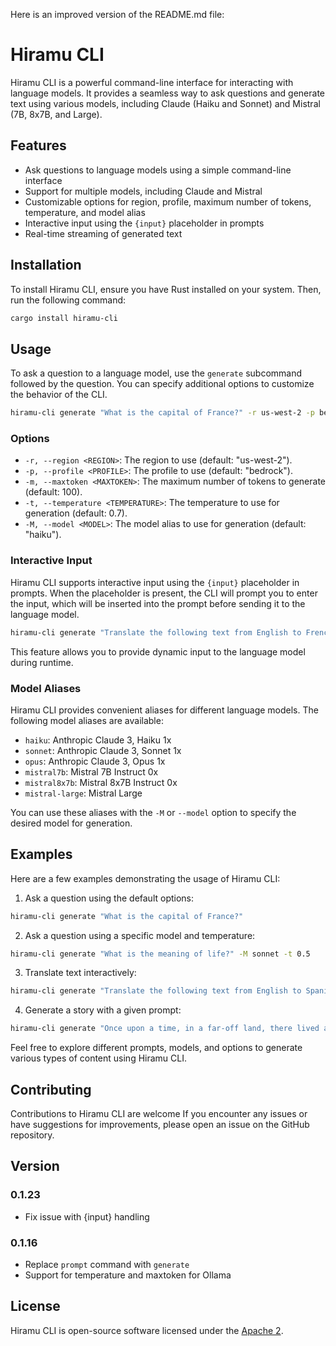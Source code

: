 Here is an improved version of the README.md file:

**Hiramu CLI**
================

Hiramu CLI is a powerful command-line interface for interacting with language models. It provides a seamless way to ask questions and generate text using various models, including Claude (Haiku and Sonnet) and Mistral (7B, 8x7B, and Large).

**Features**
------------

* Ask questions to language models using a simple command-line interface
* Support for multiple models, including Claude and Mistral
* Customizable options for region, profile, maximum number of tokens, temperature, and model alias
* Interactive input using the `{input}` placeholder in prompts
* Real-time streaming of generated text

**Installation**
---------------

To install Hiramu CLI, ensure you have Rust installed on your system. Then, run the following command:
```bash
cargo install hiramu-cli
```
**Usage**
-----

To ask a question to a language model, use the `generate` subcommand followed by the question. You can specify additional options to customize the behavior of the CLI.
```bash
hiramu-cli generate "What is the capital of France?" -r us-west-2 -p bedrock -m 100 -t 0.7 -M haiku
```
### Options

* `-r, --region <REGION>`: The region to use (default: "us-west-2").
* `-p, --profile <PROFILE>`: The profile to use (default: "bedrock").
* `-m, --maxtoken <MAXTOKEN>`: The maximum number of tokens to generate (default: 100).
* `-t, --temperature <TEMPERATURE>`: The temperature to use for generation (default: 0.7).
* `-M, --model <MODEL>`: The model alias to use for generation (default: "haiku").

### Interactive Input

Hiramu CLI supports interactive input using the `{input}` placeholder in prompts. When the placeholder is present, the CLI will prompt you to enter the input, which will be inserted into the prompt before sending it to the language model.
```bash
hiramu-cli generate "Translate the following text from English to French: {input}" -M sonnet
```
This feature allows you to provide dynamic input to the language model during runtime.

### Model Aliases

Hiramu CLI provides convenient aliases for different language models. The following model aliases are available:

* `haiku`: Anthropic Claude 3, Haiku 1x
* `sonnet`: Anthropic Claude 3, Sonnet 1x
* `opus`: Anthropic Claude 3, Opus 1x
* `mistral7b`: Mistral 7B Instruct 0x
* `mistral8x7b`: Mistral 8x7B Instruct 0x
* `mistral-large`: Mistral Large

You can use these aliases with the `-M` or `--model` option to specify the desired model for generation.

**Examples**
------------

Here are a few examples demonstrating the usage of Hiramu CLI:

1. Ask a question using the default options:
```bash
hiramu-cli generate "What is the capital of France?"
```
2. Ask a question using a specific model and temperature:
```bash
hiramu-cli generate "What is the meaning of life?" -M sonnet -t 0.5
```
3. Translate text interactively:
```bash
hiramu-cli generate "Translate the following text from English to Spanish: {input}" -M mistral8x7b
```
4. Generate a story with a given prompt:
```bash
hiramu-cli generate "Once upon a time, in a far-off land, there lived a brave knight named {input}. The knight embarked on a quest to..." -m 200 -M mistral-large
```
Feel free to explore different prompts, models, and options to generate various types of content using Hiramu CLI.

**Contributing**
--------------

Contributions to Hiramu CLI are welcome If you encounter any issues or have suggestions for improvements, please open an issue on the GitHub repository.

**Version**
----------

### 0.1.23

* Fix issue with {input} handling

### 0.1.16

* Replace `prompt` command with `generate`
* Support for temperature and maxtoken for Ollama

**License**
---------

Hiramu CLI is open-source software licensed under the [Apache 2](LICENSE).

